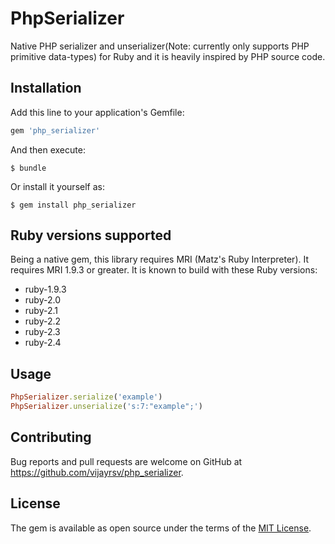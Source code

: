 # PhpSerializer

Native PHP serializer and unserializer(Note: currently only supports PHP primitive data-types) for Ruby and it is heavily inspired by PHP source code.

## Installation

Add this line to your application's Gemfile:

```ruby
gem 'php_serializer'
```

And then execute:

    $ bundle

Or install it yourself as:

    $ gem install php_serializer

## Ruby versions supported

Being a native gem, this library requires MRI (Matz's Ruby
Interpreter).  It requires MRI 1.9.3 or greater.  It is known to build
with these Ruby versions:

* ruby-1.9.3
* ruby-2.0
* ruby-2.1
* ruby-2.2
* ruby-2.3
* ruby-2.4

## Usage

``` ruby
PhpSerializer.serialize('example')
PhpSerializer.unserialize('s:7:"example";')
```
## Contributing

Bug reports and pull requests are welcome on GitHub at https://github.com/vijayrsv/php_serializer.

## License

The gem is available as open source under the terms of the [MIT License](http://opensource.org/licenses/MIT).
